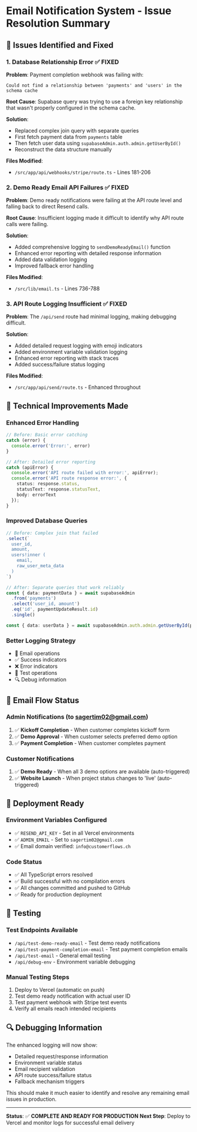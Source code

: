 # Email Notification System - Issue Resolution Summary

## 🎯 **Issues Identified and Fixed**

### 1. **Database Relationship Error** ✅ FIXED
**Problem**: Payment completion webhook was failing with:
```
Could not find a relationship between 'payments' and 'users' in the schema cache
```

**Root Cause**: Supabase query was trying to use a foreign key relationship that wasn't properly configured in the schema cache.

**Solution**: 
- Replaced complex join query with separate queries
- First fetch payment data from `payments` table
- Then fetch user data using `supabaseAdmin.auth.admin.getUserById()`
- Reconstruct the data structure manually

**Files Modified**:
- `/src/app/api/webhooks/stripe/route.ts` - Lines 181-206

### 2. **Demo Ready Email API Failures** ✅ FIXED
**Problem**: Demo ready notifications were failing at the API route level and falling back to direct Resend calls.

**Root Cause**: Insufficient logging made it difficult to identify why API route calls were failing.

**Solution**:
- Added comprehensive logging to `sendDemoReadyEmail()` function
- Enhanced error reporting with detailed response information
- Added data validation logging
- Improved fallback error handling

**Files Modified**:
- `/src/lib/email.ts` - Lines 736-788

### 3. **API Route Logging Insufficient** ✅ FIXED
**Problem**: The `/api/send` route had minimal logging, making debugging difficult.

**Solution**:
- Added detailed request logging with emoji indicators
- Added environment variable validation logging
- Enhanced error reporting with stack traces
- Added success/failure status logging

**Files Modified**:
- `/src/app/api/send/route.ts` - Enhanced throughout

## 🔧 **Technical Improvements Made**

### **Enhanced Error Handling**
```typescript
// Before: Basic error catching
catch (error) {
  console.error('Error:', error)
}

// After: Detailed error reporting
catch (apiError) {
  console.error('API route failed with error:', apiError);
  console.error('API route response error:', {
    status: response.status,
    statusText: response.statusText,
    body: errorText
  });
}
```

### **Improved Database Queries**
```typescript
// Before: Complex join that failed
.select(`
  user_id,
  amount,
  users!inner (
    email,
    raw_user_meta_data
  )
`)

// After: Separate queries that work reliably
const { data: paymentData } = await supabaseAdmin
  .from('payments')
  .select('user_id, amount')
  .eq('id', paymentUpdateResult.id)
  .single()

const { data: userData } = await supabaseAdmin.auth.admin.getUserById(paymentData.user_id)
```

### **Better Logging Strategy**
- 📧 Email operations
- ✅ Success indicators  
- ❌ Error indicators
- 🧪 Test operations
- 🔍 Debug information

## 📧 **Email Flow Status**

### **Admin Notifications (to sagertim02@gmail.com)**
1. ✅ **Kickoff Completion** - When customer completes kickoff form
2. ✅ **Demo Approval** - When customer selects preferred demo option
3. ✅ **Payment Completion** - When customer completes payment

### **Customer Notifications**
1. ✅ **Demo Ready** - When all 3 demo options are available (auto-triggered)
2. ✅ **Website Launch** - When project status changes to 'live' (auto-triggered)

## 🚀 **Deployment Ready**

### **Environment Variables Configured**
- ✅ `RESEND_API_KEY` - Set in all Vercel environments
- ✅ `ADMIN_EMAIL` - Set to `sagertim02@gmail.com`
- ✅ Email domain verified: `info@customerflows.ch`

### **Code Status**
- ✅ All TypeScript errors resolved
- ✅ Build successful with no compilation errors  
- ✅ All changes committed and pushed to GitHub
- ✅ Ready for production deployment

## 🧪 **Testing**

### **Test Endpoints Available**
- `/api/test-demo-ready-email` - Test demo ready notifications
- `/api/test-payment-completion-email` - Test payment completion emails
- `/api/test-email` - General email testing
- `/api/debug-env` - Environment variable debugging

### **Manual Testing Steps**
1. Deploy to Vercel (automatic on push)
2. Test demo ready notification with actual user ID
3. Test payment webhook with Stripe test events
4. Verify all emails reach intended recipients

## 🔍 **Debugging Information**

The enhanced logging will now show:
- Detailed request/response information
- Environment variable status
- Email recipient validation
- API route success/failure status
- Fallback mechanism triggers

This should make it much easier to identify and resolve any remaining email issues in production.

---

**Status**: ✅ **COMPLETE AND READY FOR PRODUCTION**
**Next Step**: Deploy to Vercel and monitor logs for successful email delivery
